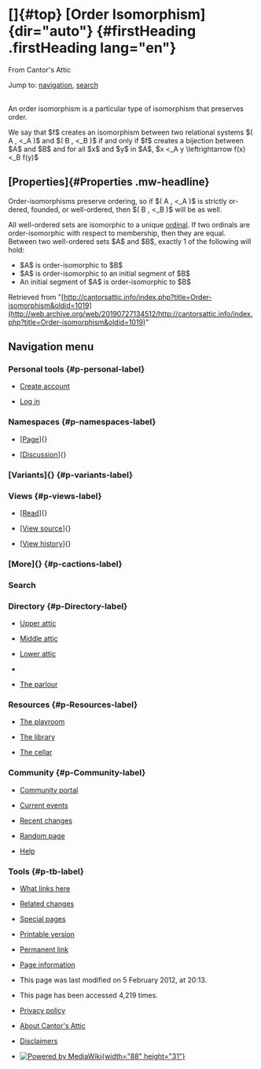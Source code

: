 <div id="mw-page-base" class="noprint">

</div>

<div id="mw-head-base" class="noprint">

</div>

<div id="content" class="mw-body" role="main">

[]{#top}
[Order Isomorphism]{dir="auto"} {#firstHeading .firstHeading lang="en"}
===============================

<div id="bodyContent" class="mw-body-content">

<div id="siteSub">

From Cantor's Attic

</div>

<div id="contentSub">

</div>

<div id="jump-to-nav" class="mw-jump">

Jump to: [navigation](#mw-navigation), [search](#p-search)

</div>

<div id="mw-content-text" class="mw-content-ltr" lang="en" dir="ltr">

\
An order isomorphism is a particular type of isomorphism that preserves
order.

We say that \$f\$ creates an isomorphism between two relational systems
\$( A , &lt;\_A )\$ and \$( B , &lt;\_B )\$ if and only if \$f\$ creates
a bijection between \$A\$ and \$B\$ and for all \$x\$ and \$y\$ in
\$A\$, \$x &lt;\_A y \\leftrightarrow f(x) &lt;\_B f(y)\$

[Properties]{#Properties .mw-headline}
--------------------------------------

Order-isomorphisms preserve ordering, so if \$( A , &lt;\_A )\$ is
strictly ordered, founded, or well-ordered, then \$( B , &lt;\_B )\$
will be as well.

All well-ordered sets are isomorphic to a unique
[ordinal](/web/20190727134512/http://cantorsattic.info/Ordinal "Ordinal").
If two ordinals are order-isomorphic with respect to membership, then
they are equal. Between two well-ordered sets \$A\$ and \$B\$, exactly 1
of the following will hold:

-   \$A\$ is order-isomorphic to \$B\$
-   \$A\$ is order-isomorphic to an initial segment of \$B\$
-   An initial segment of \$A\$ is order-isomorphic to \$B\$

</div>

<div class="printfooter">

Retrieved from
"[http://cantorsattic.info/index.php?title=Order-isomorphism&oldid=1019](http://web.archive.org/web/20190727134512/http://cantorsattic.info/index.php?title=Order-isomorphism&oldid=1019)"

</div>

<div id="catlinks" class="catlinks catlinks-allhidden">

</div>

<div class="visualClear">

</div>

</div>

</div>

<div id="mw-navigation">

Navigation menu
---------------

<div id="mw-head">

<div id="p-personal" role="navigation"
aria-labelledby="p-personal-label">

### Personal tools {#p-personal-label}

-   <div id="pt-createaccount">

    </div>

    [Create
    account](/web/20190727134512/http://cantorsattic.info/index.php?title=Special:UserLogin&returnto=Order-isomorphism&type=signup)
-   <div id="pt-login">

    </div>

    [Log
    in](/web/20190727134512/http://cantorsattic.info/index.php?title=Special:UserLogin&returnto=Order-isomorphism "You are encouraged to log in; however, it is not mandatory [o]")

</div>

<div id="left-navigation">

<div id="p-namespaces" class="vectorTabs" role="navigation"
aria-labelledby="p-namespaces-label">

### Namespaces {#p-namespaces-label}

-   <div id="ca-nstab-main">

    </div>

    [[Page](/web/20190727134512/http://cantorsattic.info/Order-isomorphism "View the content page [c]")]{}
-   <div id="ca-talk">

    </div>

    [[Discussion](/web/20190727134512/http://cantorsattic.info/index.php?title=Talk:Order-isomorphism&action=edit&redlink=1 "Discussion about the content page [t]")]{}

</div>

<div id="p-variants" class="vectorMenu emptyPortlet" role="navigation"
aria-labelledby="p-variants-label">

### [Variants]{}[](#) {#p-variants-label}

<div class="menu">

</div>

</div>

</div>

<div id="right-navigation">

<div id="p-views" class="vectorTabs" role="navigation"
aria-labelledby="p-views-label">

### Views {#p-views-label}

-   <div id="ca-view">

    </div>

    [[Read](/web/20190727134512/http://cantorsattic.info/Order-isomorphism)]{}
-   <div id="ca-viewsource">

    </div>

    [[View
    source](/web/20190727134512/http://cantorsattic.info/index.php?title=Order-isomorphism&action=edit "This page is protected.
    You can view its source [e]")]{}
-   <div id="ca-history">

    </div>

    [[View
    history](/web/20190727134512/http://cantorsattic.info/index.php?title=Order-isomorphism&action=history "Past revisions of this page [h]")]{}

</div>

<div id="p-cactions" class="vectorMenu emptyPortlet" role="navigation"
aria-labelledby="p-cactions-label">

### [More]{}[](#) {#p-cactions-label}

<div class="menu">

</div>

</div>

<div id="p-search" role="search">

### Search

<div id="simpleSearch">

</div>

</div>

</div>

</div>

<div id="mw-panel">

<div id="p-logo" role="banner">

[](/web/20190727134512/http://cantorsattic.info/Cantor%27s_Attic "Visit the main page")

</div>

<div id="p-Directory" class="portal" role="navigation"
aria-labelledby="p-Directory-label">

### Directory {#p-Directory-label}

<div class="body">

-   <div id="n-Upper-attic">

    </div>

    [Upper
    attic](/web/20190727134512/http://cantorsattic.info/Upper_attic)
-   <div id="n-Middle-attic">

    </div>

    [Middle
    attic](/web/20190727134512/http://cantorsattic.info/Middle_attic)
-   <div id="n-Lower-attic">

    </div>

    [Lower
    attic](/web/20190727134512/http://cantorsattic.info/Lower_attic)
-   <div id="n-">

    </div>

    [](INVALID-TITLE)
-   <div id="n-The-parlour">

    </div>

    [The parlour](/web/20190727134512/http://cantorsattic.info/Parlour)

</div>

</div>

<div id="p-Resources" class="portal" role="navigation"
aria-labelledby="p-Resources-label">

### Resources {#p-Resources-label}

<div class="body">

-   <div id="n-The-playroom">

    </div>

    [The
    playroom](/web/20190727134512/http://cantorsattic.info/Playroom)
-   <div id="n-The-library">

    </div>

    [The library](/web/20190727134512/http://cantorsattic.info/Library)
-   <div id="n-The-cellar">

    </div>

    [The cellar](/web/20190727134512/http://cantorsattic.info/Cellar)

</div>

</div>

<div id="p-Community" class="portal" role="navigation"
aria-labelledby="p-Community-label">

### Community {#p-Community-label}

<div class="body">

-   <div id="n-portal">

    </div>

    [Community
    portal](/web/20190727134512/http://cantorsattic.info/Cantor%27s_Attic:Community_portal "About the project, what you can do, where to find things")
-   <div id="n-currentevents">

    </div>

    [Current
    events](/web/20190727134512/http://cantorsattic.info/Cantor%27s_Attic:Current_events "Find background information on current events")
-   <div id="n-recentchanges">

    </div>

    [Recent
    changes](/web/20190727134512/http://cantorsattic.info/Special:RecentChanges "A list of recent changes in the wiki [r]")
-   <div id="n-randompage">

    </div>

    [Random
    page](/web/20190727134512/http://cantorsattic.info/Special:Random "Load a random page [x]")
-   <div id="n-help">

    </div>

    [Help](http://web.archive.org/web/20190727134512/https://www.mediawiki.org/wiki/Special:MyLanguage/Help:Contents "The place to find out")

</div>

</div>

<div id="p-tb" class="portal" role="navigation"
aria-labelledby="p-tb-label">

### Tools {#p-tb-label}

<div class="body">

-   <div id="t-whatlinkshere">

    </div>

    [What links
    here](/web/20190727134512/http://cantorsattic.info/Special:WhatLinksHere/Order-isomorphism "A list of all wiki pages that link here [j]")
-   <div id="t-recentchangeslinked">

    </div>

    [Related
    changes](/web/20190727134512/http://cantorsattic.info/Special:RecentChangesLinked/Order-isomorphism "Recent changes in pages linked from this page [k]")
-   <div id="t-specialpages">

    </div>

    [Special
    pages](/web/20190727134512/http://cantorsattic.info/Special:SpecialPages "A list of all special pages [q]")
-   <div id="t-print">

    </div>

    [Printable
    version](/web/20190727134512/http://cantorsattic.info/index.php?title=Order-isomorphism&printable=yes "Printable version of this page [p]")
-   <div id="t-permalink">

    </div>

    [Permanent
    link](/web/20190727134512/http://cantorsattic.info/index.php?title=Order-isomorphism&oldid=1019 "Permanent link to this revision of the page")
-   <div id="t-info">

    </div>

    [Page
    information](/web/20190727134512/http://cantorsattic.info/index.php?title=Order-isomorphism&action=info)

</div>

</div>

</div>

</div>

<div id="footer" role="contentinfo">

-   <div id="footer-info-lastmod">

    </div>

    This page was last modified on 5 February 2012, at 20:13.
-   <div id="footer-info-viewcount">

    </div>

    This page has been accessed 4,219 times.

<!-- -->

-   <div id="footer-places-privacy">

    </div>

    [Privacy
    policy](/web/20190727134512/http://cantorsattic.info/Cantor%27s_Attic:Privacy_policy "Cantor's Attic:Privacy policy")
-   <div id="footer-places-about">

    </div>

    [About Cantor's
    Attic](/web/20190727134512/http://cantorsattic.info/Cantor%27s_Attic:About "Cantor's Attic:About")
-   <div id="footer-places-disclaimer">

    </div>

    [Disclaimers](/web/20190727134512/http://cantorsattic.info/Cantor%27s_Attic:General_disclaimer "Cantor's Attic:General disclaimer")

<!-- -->

-   <div id="footer-poweredbyico">

    </div>

    [![Powered by
    MediaWiki](/web/20190727134512im_/http://cantorsattic.info/resources/assets/poweredby_mediawiki_88x31.png){width="88"
    height="31"}](//web.archive.org/web/20190727134512/http://www.mediawiki.org/)

<div style="clear:both">

</div>

</div>
